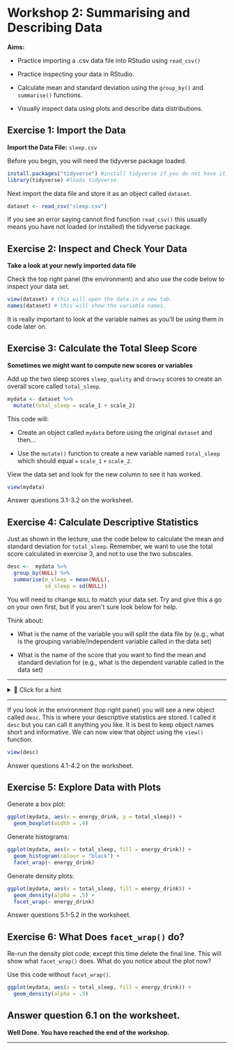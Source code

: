 # Workshop 2: Summarising and Describing Data

**Aims:**

-   Practice importing a .csv data file into RStudio using `read_csv()`

-   Practice inspecting your data in RStudio.

-   Calculate mean and standard deviation using the `group_by()` and `summarise()` functions.

-   Visually inspect data using plots and describe data distributions.

## Exercise 1: Import the Data

**Import the Data File:** `sleep.csv`

Before you begin, you will need the tidyverse package loaded.

``` r
install.packages("tidyverse") #install tidyverse if you do not have it.
library(tidyverse) #loads tidyverse.
```

Next import the data file and store it as an object called `dataset`.

``` r
dataset <- read_csv("sleep.csv")
```

If you see an error saying cannot find function `read_csv()` this usually means you have not loaded (or installed) the tidyverse package.

## Exercise 2: Inspect and Check Your Data

**Take a look at your newly imported data file**

Check the top right panel (the environment) and also use the code below to inspect your data set.

``` r
view(dataset) # this will open the data in a new tab.
names(dataset) # this will show the variable names.
```

It is really important to look at the variable names as you'll be using them in code later on.

## Exercise 3: Calculate the Total Sleep Score

**Sometimes we might want to compute new scores or variables**

Add up the two sleep scores `sleep_quality` and `drowsy` scores to create an overall score called `total_sleep`.

``` r
mydata <- dataset %>%
  mutate(total_sleep = scale_1 + scale_2)
```

This code will:

-   Create an object called `mydata` before using the original `dataset` and then...

-   Use the `mutate()` function to create a new variable named `total_sleep` which should equal `=` `scale_1` `+` `scale_2`.

View the data set and look for the new column to see it has worked.

``` r
view(mydata)
```
Answer questions 3.1-3.2 on the worksheet.

## Exercise 4: Calculate Descriptive Statistics

Just as shown in the lecture, use the code below to calculate the mean and standard deviation for `total_sleep`. Remember, we want to use the total score calculated in exercise 3, and not to use the two subscales.

``` r
desc <-  mydata %>%
  group_by(NULL) %>%
  summarise(m_sleep = mean(NULL),
            sd_sleep = sd(NULL))
```

You will need to change `NULL` to match your data set. Try and give this a go on your own first, but if you aren't sure look below for help.

Think about:

-   What is the name of the variable you will split the data file by (e.g., what is the grouping variable/independent variable called in the data set)

-   What is the name of the score that you want to find the mean and standard deviation for (e.g., what is the dependent variable called in the data set)

-----

<details>

<summary>👀 Click for a hint</summary>

``` r
desc <-  mydata %>%
  group_by(energy_drink) %>%
  summarise(m_sleep = mean(total_sleep),
            sd_sleep = sd(total_sleep))
```

</details>

-----

If you look in the environment (top right panel) you will see a new object called `desc`. This is where your descriptive statistics are stored. I called it `desc` but you can call it anything you like. It is best to keep object names short and informative. We can now view that object using the `view()` function.

```r
view(desc)
```

Answer questions 4.1-4.2 on the worksheet.

## Exercise 5: Explore Data with Plots

Generate a box plot:

``` r
ggplot(mydata, aes(x = energy_drink, y = total_sleep)) +
  geom_boxplot(width = .4)
```

Generate histograms:

``` r
ggplot(mydata, aes(x = total_sleep, fill = energy_drink)) +
  geom_histogram(colour = "black") +
  facet_wrap(~ energy_drink)
```

Generate density plots:

``` r
ggplot(mydata, aes(x = total_sleep, fill = energy_drink)) +
  geom_density(alpha = .5) +
  facet_wrap(~ energy_drink)
```

Answer questions 5.1-5.2 in the worksheet.

## Exercise 6: What Does `facet_wrap()` do?

Re-run the density plot code, except this time delete the final line. This will show what `facet_wrap()` does. What do you notice about the plot now?

Use this code without `facet_wrap()`.

``` r
ggplot(mydata, aes(x = total_sleep, fill = energy_drink)) +
  geom_density(alpha = .5)
```

Answer question 6.1 on the worksheet.
------------------------------------------------------------------------

**Well Done. You have reached the end of the workshop.**

------------------------------------------------------------------------
